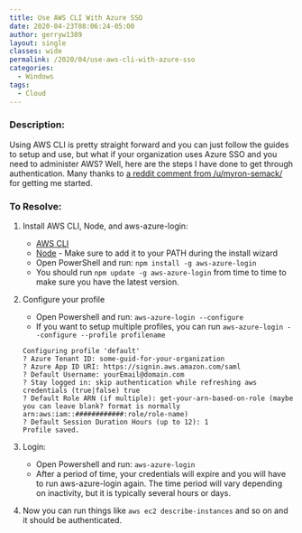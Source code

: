 ```yaml
---
title: Use AWS CLI With Azure SSO
date: 2020-04-23T08:06:24-05:00
author: gerryw1389
layout: single
classes: wide
permalink: /2020/04/use-aws-cli-with-azure-sso
categories:
  - Windows
tags:
  - Cloud
---
```

<!--more-->

### Description:

Using AWS CLI is pretty straight forward and you can just follow the guides to setup and use, but what if your organization uses Azure SSO and you need to administer AWS? Well, here are the steps I have done to get through authentication. Many thanks to [a reddit comment from /u/myron-semack/](https://www.reddit.com/r/aws/comments/9ezp3u/aws_cli_with_azure_ad_as_idp/) for getting me started.

### To Resolve:

1. Install AWS CLI, Node, and aws-azure-login:

   - [AWS CLI](https://docs.aws.amazon.com/cli/latest/userguide/install-cliv2-windows.html)
   - [Node](https://nodejs.org/en/download/) - Make sure to add it to your PATH during the install wizard
   - Open PowerShell and run: `npm install -g aws-azure-login`
   - You should run `npm update -g aws-azure-login` from time to time to make sure you have the latest version.

2. Configure your profile

   - Open Powershell and run: `aws-azure-login --configure`
   - If you want to setup multiple profiles, you can run `aws-azure-login --configure --profile profilename` 

   ```escape
   Configuring profile 'default'
   ? Azure Tenant ID: some-guid-for-your-organization
   ? Azure App ID URI: https://signin.aws.amazon.com/saml
   ? Default Username: yourEmail@domain.com
   ? Stay logged in: skip authentication while refreshing aws credentials (true|false) true
   ? Default Role ARN (if multiple): get-your-arn-based-on-role (maybe you can leave blank? format is normally arn:aws:iam::############:role/role-name)
   ? Default Session Duration Hours (up to 12): 1
   Profile saved.
   ```

3. Login:

   - Open Powershell and run: `aws-azure-login`
   - After a period of time, your credentials will expire and you will have to run aws-azure-login again. The time period will vary depending on inactivity, but it is typically several hours or days.

4. Now you can run things like `aws ec2 describe-instances` and so on and it should be authenticated.